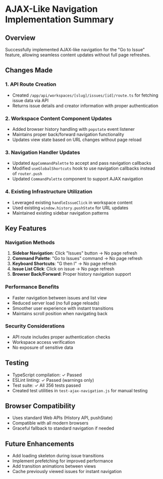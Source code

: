 # AJAX-Like Navigation Implementation Summary

## Overview
Successfully implemented AJAX-like navigation for the "Go to Issue" feature, allowing seamless content updates without full page refreshes.

## Changes Made

### 1. **API Route Creation**
- Created `/app/api/workspaces/[slug]/issues/[id]/route.ts` for fetching issue data via API
- Returns issue details and creator information with proper authentication

### 2. **Workspace Content Component Updates**
- Added browser history handling with `popstate` event listener
- Maintains proper back/forward navigation functionality
- Updates view state based on URL changes without page reload

### 3. **Navigation Handler Updates**
- Updated `AppCommandPalette` to accept and pass navigation callbacks
- Modified `useGlobalShortcuts` hook to use navigation callbacks instead of `router.push`
- Updated `CommandPalette` component to support AJAX navigation

### 4. **Existing Infrastructure Utilization**
- Leveraged existing `handleIssueClick` in workspace content
- Used existing `window.history.pushState` for URL updates
- Maintained existing sidebar navigation patterns

## Key Features

### Navigation Methods
1. **Sidebar Navigation**: Click "Issues" button → No page refresh
2. **Command Palette**: "Go to Issues" command → No page refresh  
3. **Keyboard Shortcuts**: "G then I" → No page refresh
4. **Issue List Click**: Click on issue → No page refresh
5. **Browser Back/Forward**: Proper history navigation support

### Performance Benefits
- Faster navigation between issues and list view
- Reduced server load (no full page reloads)
- Smoother user experience with instant transitions
- Maintains scroll position when navigating back

### Security Considerations
- API route includes proper authentication checks
- Workspace access verification
- No exposure of sensitive data

## Testing
- TypeScript compilation: ✓ Passed
- ESLint linting: ✓ Passed (warnings only)
- Test suite: ✓ All 356 tests passed
- Created test utilities in `test-ajax-navigation.js` for manual testing

## Browser Compatibility
- Uses standard Web APIs (History API, pushState)
- Compatible with all modern browsers
- Graceful fallback to standard navigation if needed

## Future Enhancements
- Add loading skeleton during issue transitions
- Implement prefetching for improved performance
- Add transition animations between views
- Cache previously viewed issues for instant navigation